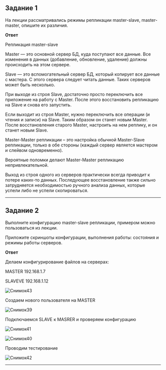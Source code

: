 Задание 1
---
На лекции рассматривались режимы репликации master-slave, master-master, опишите их различия.

**Ответ**

Репликация master-slave 

Master — это основной сервер БД, куда поступают все данные. Все изменения в данных (добавление, обновление, удаление) должны происходить на этом сервере. 

Slave — это вспомогательный сервер БД, который копирует все данные с мастера. С этого сервера следует читать данные. Таких серверов может быть несколько.

При выходе из строя Slave, достаточно просто переключить все приложение на работу с Master. После этого восстановить репликацию на Slave и снова его запустить.

Если выходит из строя Master, нужно переключить все операции (и чтения и записи) на Slave. Таким образом он станет новым Master. После восстановления старого Master, настроить на нем реплику, и он станет новым 
Slave.

Master-Master репликации – это настройка обычной Master-Slave репликации, только в обе стороны (каждый сервер является мастером и слейвом одновременно).

Вероятные поломки делают Master-Master репликацию непривлекательной. 

Выход из строя одного из серверов практически всегда приводит к потере каких-то данных. Последующее восстановление также сильно затрудняется необходимостью ручного анализа данных, которые успели либо не успели 
скопироваться.


***

Задание 2
---
Выполните конфигурацию master-slave репликации, примером можно пользоваться из лекции.

Приложите скриншоты конфигурации, выполнения работы: состояния и режимы работы серверов.

**Ответ**

Делаем конфигурирование файлов на серверах:

MASTER 192.168.1.7

SLAVEVE 192.168.1.12

![Снимок43](https://github.com/AlexanderSchelokov/Replication-and-scaling.-Part-1-hw/assets/121572590/e0db2f0b-3514-4377-ac6e-d1249cc72101)

Создаем нового пользователя на MASTER

![Снимок39](https://github.com/AlexanderSchelokov/Replication-and-scaling.-Part-1-hw/assets/121572590/845ff586-9026-484b-a10b-a009fd599d18)

Подключаемся SLAVE к MASRER и проверяем конфигурацию

![Снимок41](https://github.com/AlexanderSchelokov/Replication-and-scaling.-Part-1-hw/assets/121572590/d67855a9-a767-404e-b1fd-e603b488b08e)

![Снимок40](https://github.com/AlexanderSchelokov/Replication-and-scaling.-Part-1-hw/assets/121572590/806fdf96-f206-42ec-89d4-b08fea77493b)

Проводим тестирование

![Снимок42](https://github.com/AlexanderSchelokov/Replication-and-scaling.-Part-1-hw/assets/121572590/02623451-2fa6-4812-8cb3-e32720b0daf3)


***

